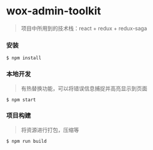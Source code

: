 # wox-admin-toolkit

> 项目中所用到的技术栈：react + redux + redux-saga

### 安装

```
$ npm install
```

### 本地开发

> 有热替换功能，可以将错误信息捕捉并高亮显示到页面

```
$ npm start
```

### 项目构建

> 将资源进行打包，压缩等

```
$ npm run build
```
